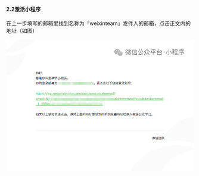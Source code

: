 #### 2.2激活小程序

在上一步填写的邮箱里找到名称为「weixinteam」发件人的邮箱，点击正文内的地址（如图）

[![图片](./image/6feb8257-d0e5-4d27-a43d-ca0de967ecf9.027.png "图片")](./image/6feb8257-d0e5-4d27-a43d-ca0de967ecf9.027.png)
